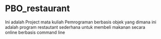 # PBO_restaurant
Ini adalah Project mata kuliah Pemrograman berbasis objek yang dimana ini adalah program restautant sederhana untuk membeli makanan secara online berbasis command line
